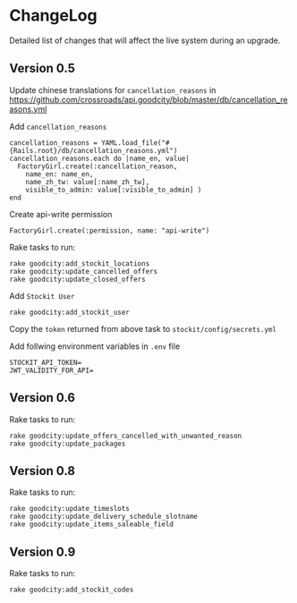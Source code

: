 # ChangeLog

Detailed list of changes that will affect the live system during an upgrade.

## Version 0.5

Update chinese translations for `cancellation_reasons` in https://github.com/crossroads/api.goodcity/blob/master/db/cancellation_reasons.yml

Add `cancellation_reasons`

    cancellation_reasons = YAML.load_file("#{Rails.root}/db/cancellation_reasons.yml")
    cancellation_reasons.each do |name_en, value|
      FactoryGirl.create(:cancellation_reason,
        name_en: name_en,
        name_zh_tw: value[:name_zh_tw],
        visible_to_admin: value[:visible_to_admin] )
    end

Create api-write permission

    FactoryGirl.create(:permission, name: "api-write")

Rake tasks to run:

    rake goodcity:add_stockit_locations
    rake goodcity:update_cancelled_offers
    rake goodcity:update_closed_offers

Add `Stockit User`

    rake goodcity:add_stockit_user

  Copy the `token` returned from above task to `stockit/config/secrets.yml`

Add follwing environment variables in `.env` file

    STOCKIT_API_TOKEN=
    JWT_VALIDITY_FOR_API=

## Version 0.6

Rake tasks to run:

    rake goodcity:update_offers_cancelled_with_unwanted_reason
    rake goodcity:update_packages

## Version 0.8

Rake tasks to run:

    rake goodcity:update_timeslots
    rake goodcity:update_delivery_schedule_slotname
    rake goodcity:update_items_saleable_field

## Version 0.9

Rake tasks to run:

    rake goodcity:add_stockit_codes
